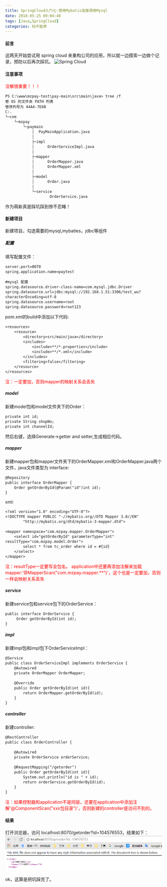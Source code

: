 ```yaml
---
title: SpringCloud入门七-使用Mybatis连接调用Mysql
date: 2018-05-25 09:04:48
tags: [Java,SpringCloud]
categories: 码不能停
---
```


#### 前言
这两天开始尝试用 spring cloud 来重构公司的应用，所以就一边摸索一边做个记录，预防以后再次踩坑。
![Spring Cloud](Spring-Cloud-Mysql/springcloud.png)
<!--more-->

#### 注意事项
<font color=red>注解很重要！！！</font>
```
PS C:\www\mzpay-test\pay-main\src\main\java> tree /f
卷 OS 的文件夹 PATH 列表
卷序列号为 44A4-7E6B
C:.
└─com
    └─mzpay
        └─paymain
            │  PayMainApplication.java
            │
            ├─impl
            │      OrderServiceImpl.java
            │
            ├─mapper
            │      OrderMapper.java
            │      OrderMapper.xml
            │
            ├─model
            │      Order.java
            │
            └─service
                    OrderService.java
```
作为萌新真是踩坑踩到惨不忍睹！

#### 新建项目
新建项目，勾选需要的mysql,mybaties，jdbc等组件

##### 配置
填写配置文件：
```
server.port=8070
spring.application.name=paytest

#mysql 配置
spring.datasource.driver-class-name=com.mysql.jdbc.Driver
spring.datasource.url=jdbc:mysql://192.168.1.51:3306/test_wu?characterEncoding=utf-8
spring.datasource.username=root
spring.datasource.password=root123
```

pom.xml的build中添加以下代码:
```
<resources>
    <resource>
        <directory>src/main/java</directory>
        <includes>
            <include>**/*.properties</include>
            <include>**/*.xml</include>
        </includes>
        <filtering>false</filtering>
    </resource>
</resources>
```
<font color=red>注：一定要加，否则mapper的映射关系会丢失</font>

##### model
新建model包和model文件夹下的Order：
```
private int id;
private String shopNo;
private int channelId;
```

然后右键，选择Generate->getter and setter,生成相应代码。

##### mapper
新建mapper包和mapper文件夹下的OrderMapper.xml和OrderMapper.java两个文件，java文件类型为 interface:
```
@Repository
public interface OrderMapper {
    Order getOrderById(@Param("id")int id);
}
```

xml:
```
<?xml version="1.0" encoding="UTF-8"?>
<!DOCTYPE mapper PUBLIC "-//mybatis.org//DTD Mapper 3.0//EN"
        "http://mybatis.org/dtd/mybatis-3-mapper.dtd">

<mapper namespace="com.mzpay.mapper.OrderMapper">
    <select id="getOrderById" parameterType="int" resultType="com.mzpay.model.Order">
        select * from tc_order where id = #{id}
    </select>
</mapper>
```

<font color=red>
注：resultType一定要写全包名。
application中还要再添加注解来加载mapper:'@MapperScan("com.mzpay.mapper.**")'，这个也是一定要加，否则一样会映射关系丢失
</font>

##### service
新建service包和service包下的OrderService：
```
public interface OrderService {
     Order getOrderById(int id);
}
```

##### impl
新建impl包和impl包下OrderServiceImpl：
```
@Service
public class OrderServiceImpl implements OrderService {
    @Autowired
    private OrderMapper OrderMapper;

    @Override
    public Order getOrderById(int id){
        return OrderMapper.getOrderById(id);
    }
}
```

##### controller
新建controller:
```
@RestController
public class OrderController {

    @Autowired
    private OrderService orderService;

    @RequestMapping("/getorder")
    public Order getOrderById(int id){
        System.out.println("id is " + id);
        return orderService.getOrderById(id);
    }
}
```

<font color=red>注：如果控制器和application不是同层，还要在application中添加注解'@ComponentScan("xxx包目录")'，否则新建的controller是访问不到的。</font>

#### 结果
打开浏览器，访问 localhost:8070/getorder?id=104576553，结果如下：
![结果](Spring-Cloud-Mysql/res.png)

ok，这算是把坑踩完了。
